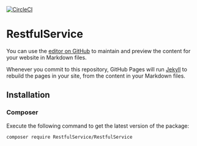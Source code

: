 [![CircleCI](https://circleci.com/gh/marceloweb/RestfulService.svg?style=svg)](https://circleci.com/gh/marceloweb/RestfulService)

# RestfulService

You can use the [editor on GitHub](https://github.com/marceloweb/RestfulService/edit/master/README.md) to maintain and preview the content for your website in Markdown files.

Whenever you commit to this repository, GitHub Pages will run [Jekyll](https://jekyllrb.com/) to rebuild the pages in your site, from the content in your Markdown files.

## Installation

### Composer

Execute the following command to get the latest version of the package:

```terminal
composer require RestfulService/RestfulService
```

